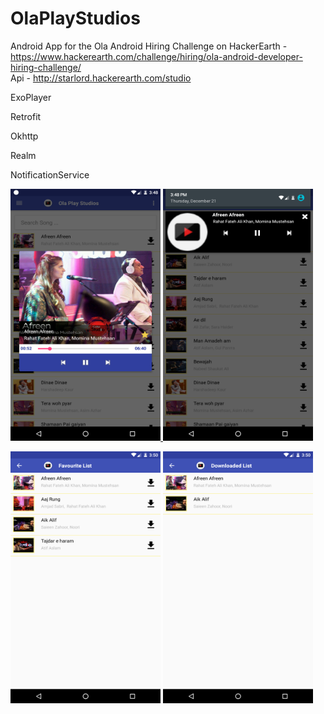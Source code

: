 # OlaPlayStudios
Android App for the Ola Android Hiring Challenge on HackerEarth - 
https://www.hackerearth.com/challenge/hiring/ola-android-developer-hiring-challenge/
<br/>Api - 
http://starlord.hackerearth.com/studio


ExoPlayer

Retrofit

Okhttp

Realm

NotificationService


<a href="https://github.com/naveendew/OlaPlayStudios/blob/master/1.png"><img src="https://github.com/naveendew/OlaPlayStudios/blob/master/1.png" height="403" width="240" />
</a>
<a href="https://github.com/naveendew/OlaPlayStudios/blob/master/2.png"><img src="https://github.com/naveendew/OlaPlayStudios/blob/master/2.png" height="403" width="240" /></a>

<a href="https://github.com/naveendew/OlaPlayStudios/blob/master/3.png"><img src="https://github.com/naveendew/OlaPlayStudios/blob/master/3.png" height="403" width="240" /></a>
<a href="https://github.com/naveendew/OlaPlayStudios/blob/master/4.png"><img src="https://github.com/naveendew/OlaPlayStudios/blob/master/4.png" height="403" width="240" /></a>
